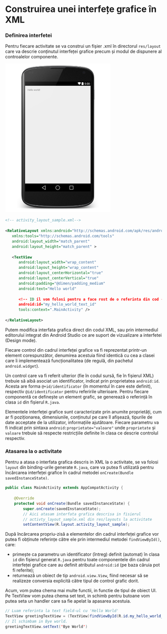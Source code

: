 # Construirea unei interfețe grafice în XML


### Definirea interfetei

Pentru fiecare activitate se va construi un fișier .xml în directorul
`res/layout` care va descrie conținutul interfeței grafice precum și
modul de dispunere al controalelor componente.

![](images/androidstudio_graphical_layout.png)

``` xml
<!-- activity_layout_sample.xml-->

<RelativeLayout xmlns:android="http://schemas.android.com/apk/res/android"
   xmlns:tools="http://schemas.android.com/tools"
   android:layout_width="match_parent"
   android:layout_height="match_parent" >
   
   <TextView
      android:layout_width="wrap_content"
      android:layout_height="wrap_content"
      android:layout_centerHorizontal="true"
      android:layout_centerVertical="true"
      android:padding="@dimen/padding_medium"
      android:text="Hello world"

      <!-- ID il vom folosi pentru a face rost de o referinta din cod -->
      android:id="my_hello_world_text_id"
      tools:context=".MainActivity" />
      
</RelativeLayout>
```

Putem modifica interfata grafica direct din codul XML, sau prin intermediul
editorului integrat din Android Studio ce are suport de vizualizare a
interfetei (Design mode).

Fiecare control din cadrul interfeței grafice va fi reprezentat
printr-un element corespunzător, denumirea acestuia fiind identică cu
cea a clasei care îi implementează funcționalitatea (de regulă, din
pachetul `android.widget`).

Un control care va fi referit ulterior (fie în codul
sursă, fie în fișierul XML) trebuie să aibă asociat un identificator,
indicat prin proprietatea `android:id`. Acesta are forma
`@+id/identificator` (în momentul în care este definit), respectiv
`@id/identificator` pentru referirile ulterioare. Pentru fiecare
componentă ce definește un element grafic, se generează o referință în
clasa `id` din fișierul `R.java`.

Elementele interfeței grafice sunt caracterizate prin anumite
proprietăți, cum ar fi poziționarea, dimensiunile, conținutul pe care îl
afișează, tipurile de date acceptate de la utilizator, informațiile
ajutătoare. Fiecare parametru va fi indicat prin sintaxa
`android:proprietate="valoare"` unde `proprietate` și `valoare` trebuie
să respecte restricțiile definite în clasa ce descrie controlul
respectiv.

### Atasarea la o activitate

Pentru a atasa o interfata grafica descris in XML la o activitate, se va folosi
`layout` din binding-urile generate `R.java`, care va putea fi utilizată pentru
încărcarea interfeței grafice în cadrul metodei `onCreate(Bundle
savedInstanceState)`. 

``` java
public class MainActivity extends AppCompatActivity {

    @Override
    protected void onCreate(Bundle savedInstanceState) {
        super.onCreate(savedInstanceState);
        // Aici atasam interfata grafica descrisa in fisierul
        // activty_layout_sample.xml din res/layouts la activitate
        setContentView(R.layout.activity_layout_sample);
```

După încărcarea propriu-zisă a elementelor din cadrul interfeței grafice
vor putea fi obținute referințe către ele prin intermediul metodei
`findViewById()`, care:

-   primește ca parametru un identificator (întreg) definit (automat) în
    clasa `id` din fișierul generat `R.java` pentru toate componentele
    din cadrul interfeței grafice care au definit atributul `android:id`
    (pe baza căruia pot fi referite);
-   returnează un obiect de tip `android.view.View`, fiind necesar să se
    realizeze conversia explicită către tipul de control grafic dorit.

Acum, vom putea chema mai multe functii, in functie de tipul de obiect UI. Pe
TextView vom putea chema set text, in schimb pentru butoane vom putea seta un
handler care sa fie apelat la apasarea acestuia.

```java
// Luam referinta la text field-ul cu 'Hello World'
TextView greetingTextView = (TextView)findViewById(R.id.my_hello_world_text_id);
// Il schimbam in Bye world.
greetingTextView.setText('Bye World')
```



